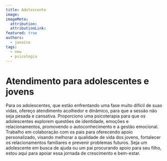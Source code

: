 ```yaml
---
title: Adolescente
image:
imageMeta:
  attribution:
  attributionLink:
featured: true
authors: 
  - janaína
tags:
  - new
  - psicologia
---
```


# Atendimento para adolescentes e jovens

Para os adolescentes, que estão enfrentando uma fase muito difícil de suas vidas, ofereço atendimento acolhedor e dinâmico, para que a sessão não seja pesada e cansativa.  Proporciono uma psicoterapia para que os adolescentes explorem questões de identidade, emoções e relacionamentos, promovendo o autoconhecimento e a gestão emocional. Trabalho em colaboração com os pais para oferecendo apoio personalizado, visando melhorar a qualidade de vida dos jovens, fortalecer os relacionamentos familiares e prevenir problemas futuros. Seja um adolescente em busca de ajuda ou um pai procurando apoio para seu filho, estou aqui para apoiar essa jornada de crescimento e bem-estar.
